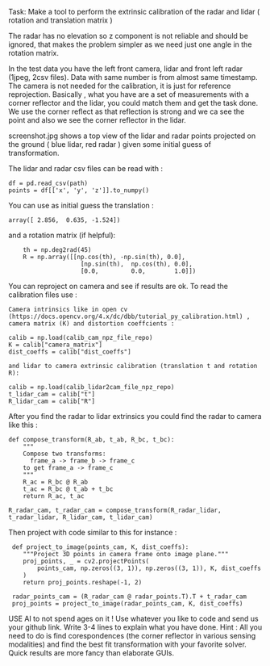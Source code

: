 Task: Make a tool to perform the extrinsic calibration of the radar and lidar ( rotation and translation matrix )

The radar has no elevation so z component is not reliable and should be ignored, that makes the problem simpler as we need just one angle in the rotation matrix.

In the test data you have the left front camera, lidar and front left radar (1jpeg, 2csv files). Data with same number is from almost same timestamp.  The camera is not needed for the calibration, it is just for reference reprojection. Basically , what you have are a set of measurements with a corner reflector and the lidar, you could match them and get the task done. We use the corner reflect as that reflection is strong and we ca see the point and also we see the corner reflector in the lidar.

screenshot.jpg shows a top view of the lidar and radar points projected on the ground ( blue lidar, red radar ) given some initial guess of transformation.

The lidar and radar csv files can be read with : 

    df = pd.read_csv(path)
    points = df[['x', 'y', 'z']].to_numpy()

You can use as initial guess the translation : 

    array([ 2.856,  0.635, -1.524]) 

and a rotation matrix (if helpful):

        th = np.deg2rad(45)
        R = np.array([[np.cos(th), -np.sin(th), 0.0],
                        [np.sin(th),  np.cos(th), 0.0],
                        [0.0,         0.0,        1.0]])

You can reproject on camera and see if results are ok. To read the calibration files use :

    Camera intrinsics like in open cv (https://docs.opencv.org/4.x/dc/dbb/tutorial_py_calibration.html) , camera matrix (K) and distortion coeffcients : 

    calib = np.load(calib_cam_npz_file_repo)
    K = calib["camera_matrix"]
    dist_coeffs = calib["dist_coeffs"]

    and lidar to camera extrinsic calibration (translation t and rotation R):

    calib = np.load(calib_lidar2cam_file_npz_repo)
    t_lidar_cam = calib["t"]
    R_lidar_cam = calib["R"]

After you find the radar to lidar extrinsics you could find the radar to camera like this :
 
    def compose_transform(R_ab, t_ab, R_bc, t_bc):
        """
        Compose two transforms:
          frame_a -> frame_b -> frame_c
        to get frame_a -> frame_c
        """
        R_ac = R_bc @ R_ab
        t_ac = R_bc @ t_ab + t_bc
        return R_ac, t_ac

    R_radar_cam, t_radar_cam = compose_transform(R_radar_lidar, t_radar_lidar, R_lidar_cam, t_lidar_cam)
  
 Then project with code similar to this for instance :

     def project_to_image(points_cam, K, dist_coeffs):
        """Project 3D points in camera frame onto image plane."""
        proj_points, _ = cv2.projectPoints(
            points_cam, np.zeros((3, 1)), np.zeros((3, 1)), K, dist_coeffs
        )
        return proj_points.reshape(-1, 2)

     radar_points_cam = (R_radar_cam @ radar_points.T).T + t_radar_cam
     proj_points = project_to_image(radar_points_cam, K, dist_coeffs)
    

USE AI to not spend ages on it ! Use whatever you like to code and send us your github link. Write 3-4 lines to explain what you have done.
Hint : All you need to do is find corespondences (the corner reflector in various sensing modalities) and find the best fit transformation with your favorite solver. Quick results are more fancy than elaborate GUIs.  

